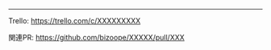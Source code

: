 <!-- I want to review in Japanese. -->

<!-- I want to review in Japanese. -->

-----

Trello: https://trello.com/c/XXXXXXXXX

関連PR: https://github.com/bizoope/XXXXX/pull/XXX
